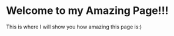 <html>

<h1>Welcome to my Amazing Page!!!</h1>
<div>This is where I will show you how amazing this page is:)</div>

</html>